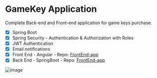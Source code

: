 # GameKey Application

Complete Back-end and Front-end application for game keys purchase.
- [x] Spring Boot
- [x] Spring Security - Authentication & Authorization with Roles
- [x] JWT Authentication
- [x] Email notifications
- [x] Front End - Angular - Repo: [FrontEnd-app](https://github.com/adrian-dumitrescu/gameshop-frontend)
- [x] Back End - SpringBoot - Repo: [FrontEnd-app](https://github.com/adrian-dumitrescu/gameshop-backend)

![image](https://user-images.githubusercontent.com/50441692/203560641-7cac3e47-656c-4b02-91c3-e0a5efbee6f2.png)

```
